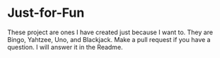 # Just-for-Fun

These project are ones I have created just because I want to. They are Bingo, Yahtzee, Uno, and Blackjack. Make a pull request if you have a question. I will answer it in the Readme.
